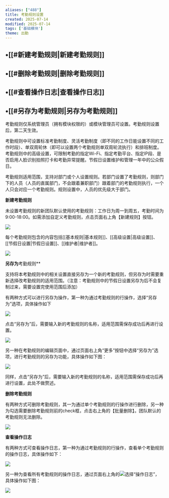 ```yaml
---
aliases: ["488"]
title: 考勤规则设置
created: 2025-07-14
modified: 2025-07-14
tags: ['基础模块']
theme: 出勤
---
```


## •[[#新建考勤规则|新建考勤规则]]

## •[[#删除考勤规则|删除考勤规则]]

## •[[#查看操作日志|查看操作日志]]

## •[[#另存为考勤规则|另存为考勤规则]]

考勤规则仅系统管理员（拥有模块权限的）或模块管理员可设置。考勤规则设置后，第二天生效。

考勤规则中可设置标准考勤制度、灵活考勤制度（即不同的工作日能设置不同的工作时段）、单双周轮休（即可以设置两个考勤规则单双周轮流执行）和排班制度。考勤规则中的高级设置，可限制考勤的指定Wi-Fi、指定考勤平台、指定IP段、是否启用人脸识别拍照打卡和考勤异常提醒。节假日设置维护和管理一年中的公众假日。

考勤规则适用范围，支持对部门或个人设置规则。若部门设置了考勤规则，则部门下的人员（人员的直属部门，不会跟着兼职部门）跟着部门的考勤规则执行，一个人只会对应一个考勤规则。规则设置中，人员的优先级大于部门。

**新建考勤规则**

未设置考勤规则的新团队默认使用的考勤规则：工作日为周一到周五，考勤时间为9:00-18:00。如需添加自定义考勤规则，点击页面右上角【新建规则】按钮。

![](db75949702cb483e7140a9210c414d19.jpg)

每个考勤规则包含的内容包括[[基本规则|基本规则]]、[[高级设置|高级设置]]、[[节假日设置|节假日设置]]、[[维护者|维护者]]。

![](bc5e3c2c1b4058fb24ae3ce391e6c8fd.jpg)

**另存为**考勤规则**

支持将本考勤规则中的相关设置直接另存为一个新的考勤规则，但另存为时需要重新选择改考勤规则的适用范围。（注意：考勤规则中的节假日设置另存为后不会复制过来，需要设置完使用范围后添加）

有两种方式可以进行另存为操作，第一种为通过考勤规则的行操作，选择“另存为”选项，具体操作如下

![](5ef43397482b320a9e78d2161df423ff.jpg)

点击“另存为”后，需要输入新的考勤规则的名称，适用范围需保存成功后再进行设置。

![](9e49f939b9c651c23dcf978be25a1c74.jpg)

另一种在考勤规则的编辑页面中，通过页面右上角“更多”按钮中选择“另存为”选项，进行考勤规则的另存为功能，具体操作如下图：

![](c01f01a71f3d815e54ef7539eeca762b.jpg)

同样，点击“另存为”后，需要输入新的考勤规则的名称，适用范围需保存成功后再进行设置，此处不做赘述。

**删除考勤规则**

有两种方式可删除考勤规则，其一为通过单个考勤规则的行操作进行删除，另一种为勾选需要删除考勤规则前的check框，点击右上角的【批量删除】。团队默认的考勤规则无法删除。

![](d8cefebec9c1612f420933854c20aa34.jpg)

**查看操作日志**

有两种方式可查看操作日志，第一种为通过考勤规则的行操作，查看单个考勤规则的操作日志，具体操作如下：

![](3605c3338199c17a52b893cadb8d083f.jpg)

另一种为查看所有考勤规则的操作日志，通过页面右上角的![](14243375bb81d389eb08783fa385710e.jpg)选择“操作日志”，具体操作如下图：

![](17625931022eb9990189d52e7cff1c76.jpg)